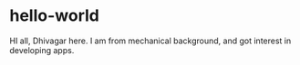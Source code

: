 # hello-world

HI all,
Dhivagar here. I am from mechanical background, and got interest in developing apps.
